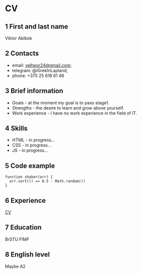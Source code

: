 # CV
## 1 First and last name
Viktor Abibok
## 2 Contacts
* email: velheor24@gmail.com;
* telegram: @iGrekInLapland;
* phone: +375 25 618 61 46
## 3 Brief information
* Goals - at the moment my goal is to pass stage1.
* Strengths - the desire to learn and grow above yourself.
* Work experience - I have no work experience in the field of IT.
## 4 Skills
* HTML - in progress...
* CSS - in progress...
* JS - in progress...
## 5 Code example
```
function shaker(arr) {
  arr.sort(() => 0.5 - Math.random())
}
```
## 6 Experience
[CV](https://iGrekInLapland.github.io/rsschool-cv/cv)
## 7 Education
BrSTU FIMF
## 8 English level
Maybe A2
